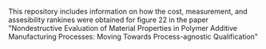This repository includes information on how the cost, measurement, and assesibility rankines were obtained for figure 22 in the paper "Nondestructive Evaluation of Material Properties in Polymer Additive Manufacturing Processes: Moving
 Towards Process-agnostic Qualification"
